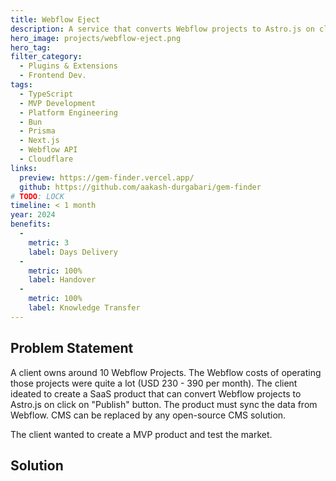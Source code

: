 ```yaml
---
title: Webflow Eject
description: A service that converts Webflow projects to Astro.js on click on "Publish" button.
hero_image: projects/webflow-eject.png
hero_tag:
filter_category:
  - Plugins & Extensions
  - Frontend Dev.
tags:
  - TypeScript
  - MVP Development
  - Platform Engineering
  - Bun
  - Prisma
  - Next.js
  - Webflow API
  - Cloudflare
links:
  preview: https://gem-finder.vercel.app/
  github: https://github.com/aakash-durgabari/gem-finder
# TODO: LOCK
timeline: < 1 month
year: 2024
benefits:
  -
    metric: 3
    label: Days Delivery
  -
    metric: 100%
    label: Handover
  -
    metric: 100%
    label: Knowledge Transfer
---
```


## Problem Statement

A client owns around 10 Webflow Projects. The Webflow costs of operating those projects were quite a lot (USD 230 - 390 per month). The client ideated to create a SaaS product that can convert Webflow projects to Astro.js on click on "Publish" button. The product must sync the data from Webflow. CMS can be replaced by any open-source CMS solution.

The client wanted to create a MVP product and test the market.

##

## Solution
